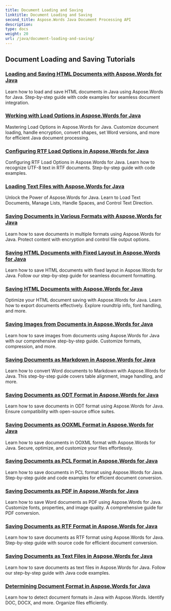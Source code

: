 ```yaml
---
title: Document Loading and Saving
linktitle: Document Loading and Saving
second_title: Aspose.Words Java Document Processing API
description: 
type: docs
weight: 20
url: /java/document-loading-and-saving/
---
```


## Document Loading and Saving Tutorials
### [Loading and Saving HTML Documents with Aspose.Words for Java](./loading-and-saving-html-documents/)
Learn how to load and save HTML documents in Java using Aspose.Words for Java. Step-by-step guide with code examples for seamless document integration.
### [Working with Load Options in Aspose.Words for Java](./using-load-options/)
Mastering Load Options in Aspose.Words for Java. Customize document loading, handle encryption, convert shapes, set Word versions, and more for efficient Java document processing.
### [Configuring RTF Load Options in Aspose.Words for Java](./configuring-rtf-load-options/)
Configuring RTF Load Options in Aspose.Words for Java. Learn how to recognize UTF-8 text in RTF documents. Step-by-step guide with code examples.
### [Loading Text Files with Aspose.Words for Java](./loading-text-files/)
Unlock the Power of Aspose.Words for Java. Learn to Load Text Documents, Manage Lists, Handle Spaces, and Control Text Direction.
### [Saving Documents in Various Formats with Aspose.Words for Java](./saving-documents-in-various-formats/)
Learn how to save documents in multiple formats using Aspose.Words for Java. Protect content with encryption and control file output options.
### [Saving HTML Documents with Fixed Layout in Aspose.Words for Java](./saving-html-documents-with-fixed-layout/)
Learn how to save HTML documents with fixed layout in Aspose.Words for Java. Follow our step-by-step guide for seamless document formatting.
### [Saving HTML Documents with Aspose.Words for Java](./saving-html-documents/)
Optimize your HTML document saving with Aspose.Words for Java. Learn how to export documents effectively. Explore roundtrip info, font handling, and more.
### [Saving Images from Documents in Aspose.Words for Java](./saving-images-from-documents/)
Learn how to save images from documents using Aspose.Words for Java with our comprehensive step-by-step guide. Customize formats, compression, and more.
### [Saving Documents as Markdown in Aspose.Words for Java](./saving-documents-as-markdown/)
Learn how to convert Word documents to Markdown with Aspose.Words for Java. This step-by-step guide covers table alignment, image handling, and more.
### [Saving Documents as ODT Format in Aspose.Words for Java](./saving-documents-as-odt-format/)
Learn how to save documents in ODT format using Aspose.Words for Java. Ensure compatibility with open-source office suites. 
### [Saving Documents as OOXML Format in Aspose.Words for Java](./saving-documents-as-ooxml-format/)
Learn how to save documents in OOXML format with Aspose.Words for Java. Secure, optimize, and customize your files effortlessly. 
### [Saving Documents as PCL Format in Aspose.Words for Java](./saving-documents-as-pcl-format/)
Learn how to save documents in PCL format using Aspose.Words for Java. Step-by-step guide and code examples for efficient document conversion.
### [Saving Documents as PDF in Aspose.Words for Java](./saving-documents-as-pdf/)
Learn how to save Word documents as PDF using Aspose.Words for Java. Customize fonts, properties, and image quality. A comprehensive guide for PDF conversion.
### [Saving Documents as RTF Format in Aspose.Words for Java](./saving-documents-as-rtf-format/)
Learn how to save documents as RTF format using Aspose.Words for Java. Step-by-step guide with source code for efficient document conversion.
### [Saving Documents as Text Files in Aspose.Words for Java](./saving-documents-as-text-files/)
Learn how to save documents as text files in Aspose.Words for Java. Follow our step-by-step guide with Java code examples.
### [Determining Document Format in Aspose.Words for Java](./determining-document-format/)
Learn how to detect document formats in Java with Aspose.Words. Identify DOC, DOCX, and more. Organize files efficiently.